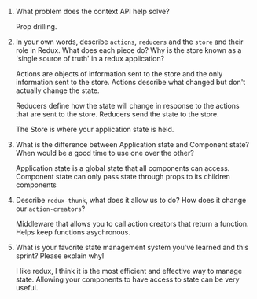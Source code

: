 1. What problem does the context API help solve?

   Prop drilling.

2. In your own words, describe `actions`, `reducers` and the `store` and their role in Redux. What does each piece do? Why is the store known as a 'single source of truth' in a redux application?

   Actions are objects of information sent to the store and the only information sent to the store. Actions describe what changed but don't actually change the state.

   Reducers define how the state will change in response to the actions that are sent to the store. Reducers send the state to the store.

   The Store is where your application state is held.

3. What is the difference between Application state and Component state? When would be a good time to use one over the other?

   Application state is a global state that all components can access.
   Component state can only pass state through props to its children components

4. Describe `redux-thunk`, what does it allow us to do? How does it change our `action-creators`?

   Middleware that allows you to call action creators that return a function. Helps keep functions asychronous.

5. What is your favorite state management system you've learned and this sprint? Please explain why!

   I like redux, I think it is the most efficient and effective way to manage state. Allowing your components to have access to state can be very useful.
